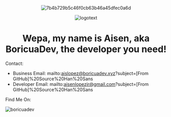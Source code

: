 <div align="center">
  
  ![7b4b729b5c46f0cb63b46a45dfec0a6d](https://user-images.githubusercontent.com/72424390/219535278-fc783104-3014-4aec-8515-ed5a4631480a.gif)
  
  ![logotext](https://user-images.githubusercontent.com/72424390/219533768-d19579eb-228a-4880-825d-66b29f5696eb.png)
  
</div>

<h1 align="center">Wepa, my name is Aisen, aka BoricuaDev, the developer you need!</h1>

Contact:

- Business Email: mailto:aislopez@boricuadev.xyz?subject=[From GitHub]%20Source%20Han%20Sans
- Developer Email: mailto:aisenlopezjr@gmail.com?subject=[From GitHub]%20Source%20Han%20Sans

Find Me On:

<img src="https://img.shields.io/twitter/follow/_boricuadev_?style=social" alt="boricuadev" />

